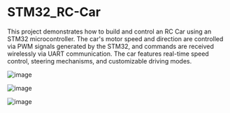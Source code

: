 # STM32_RC-Car
This project demonstrates how to build and control an RC Car using an STM32 microcontroller. The car's motor speed and direction are controlled via PWM signals generated by the STM32, and commands are received wirelessly via UART communication. The car features real-time speed control, steering mechanisms, and customizable driving modes.

![image](https://github.com/user-attachments/assets/5733d08d-a424-4461-bd97-09f639a26e16)

![image](https://github.com/user-attachments/assets/53f7db6d-f606-4eb5-80c3-9894d94fb26a)

![image](https://github.com/user-attachments/assets/170c2eb0-e640-4d60-ac4e-6118413df4bc)

